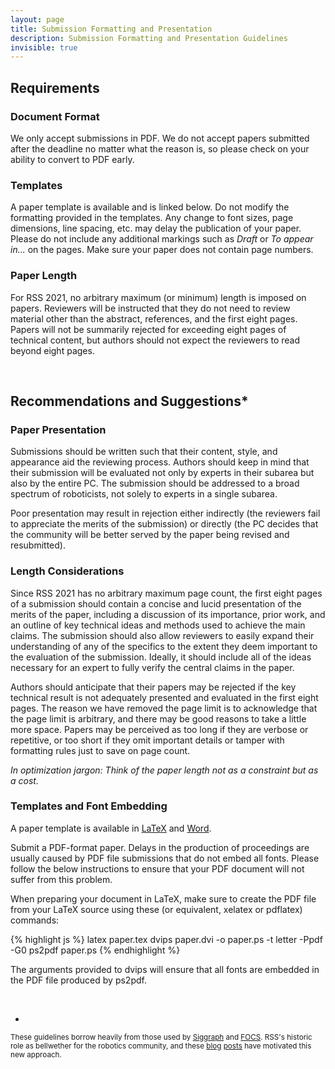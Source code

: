 ```yaml
---
layout: page
title: Submission Formatting and Presentation
description: Submission Formatting and Presentation Guidelines
invisible: true
---
```


## Requirements

### Document Format

We only accept submissions in PDF.  We do not accept papers submitted after the
deadline no matter what the reason is, so please check on your ability to
convert to PDF early. 

### Templates

A paper template is available and is linked below.  Do not modify the formatting provided in the templates. Any change to font
sizes, page dimensions, line spacing, etc. may delay the publication of your
paper. Please do not include any additional markings such as <i>Draft</i> or
<i>To appear in...</i> on the pages. Make sure your paper does not contain page
numbers. 

### Paper Length
For RSS 2021, no arbitrary maximum (or minimum) length is imposed on papers.
Reviewers will be instructed that they do not need to review material
other than the abstract, references, and the first eight pages. Papers
will not be summarily rejected for exceeding eight pages of technical
content, but authors should not expect the reviewers to read beyond
eight pages.

<br>

## Recommendations and Suggestions*

### Paper Presentation

Submissions should be written such that their content, style, and appearance 
aid the reviewing process.
Authors should keep in mind that
their submission will be evaluated not only by experts in their subarea but
also by the entire PC. The submission should be addressed to a broad spectrum
of roboticists, not solely to experts in a single subarea.


Poor presentation may result in rejection either indirectly (the reviewers fail
to appreciate the merits of the submission) or directly (the PC decides that
the community will be better served by the paper being revised and
resubmitted). 

### Length Considerations
Since RSS 2021 has no arbitrary maximum page count,
the first eight pages of a submission should contain a concise and lucid 
presentation of the merits of the paper, including a discussion of its
importance, prior work, and an outline of key technical ideas and methods used
to achieve the main claims. The submission should also allow reviewers to
easily expand their understanding of any of the specifics to the extent they
deem important to the evaluation of the submission. Ideally, it should include
all of the ideas necessary for an expert to fully verify the central claims in
the paper.

Authors should anticipate that their papers may be
rejected if the key technical result is not adequately presented and
evaluated in the first eight pages. The reason we have removed the page
limit is to acknowledge that the page limit is arbitrary, and there may
be good reasons to take a little more space.  Papers may be perceived as too long if they are 
verbose or repetitive, or too short if they omit important details or tamper with formatting
rules just to save on page count. 

*In optimization jargon: Think of the paper length not as a constraint but as a
cost.* 

### Templates and Font Embedding

A paper template is available in <a
href="{{site.baseurl}}/docs/paper-template-latex.tar.gz">LaTeX</a> and <a
href="{{site.baseurl}}/docs/paper-template-word.zip">Word</a>.

Submit a PDF-format paper. Delays in the production of proceedings are usually caused by PDF file
submissions that do not embed all fonts. Please follow the below instructions
to ensure that your PDF document will not suffer from this problem.

When preparing your document in LaTeX, make sure to create the PDF file from
your LaTeX source using these (or equivalent, xelatex or pdflatex) commands:

{% highlight js %}
latex paper.tex
dvips paper.dvi -o paper.ps -t letter -Ppdf -G0
ps2pdf paper.ps 
{% endhighlight %}


The arguments provided to dvips will ensure that all fonts are embedded in the PDF file produced by ps2pdf.


<br>

* 
<span style="font-size:smaller;">
These guidelines borrow heavily from those used by <a href="https://s2020.siggraph.org/submissions/technical-papers-submissions/technical-papers-submissions-faq/">Siggraph</a> and <a href="https://windowsontheory.org/2013/02/11/focs-2013-cfp/">FOCS</a>.
RSS's historic role as bellwether for the robotics community, and these <a href="https://windowsontheory.org/2013/01/28/away-with-page-limits-on-submissions/">blog</a> <a href="https://windowsontheory.org/2013/06/03/away-with-page-limits-on-submissions-ii/">posts</a> have motivated this new approach.
</span>
